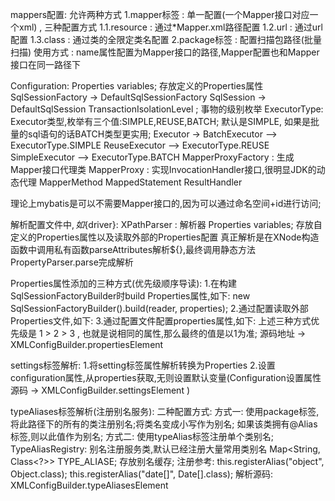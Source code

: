 mappers配置: 允许两种方式
    1.mapper标签  :  单一配置(一个Mapper接口对应一个xml) , 三种配置方式
        1.1.resource : 通过*Mapper.xml路径配置
        1.2.url      : 通过url配置
        1.3.class    : 通过类的全限定类名配置
    2.package标签 :  配置扫描包路径(批量扫描)
        使用方式  :  name属性配置为Mapper接口的路径,Mapper配置也和Mapper接口在同一路径下
        
Configuration:
    Properties variables; 存放定义的Properties属性
SqlSessionFactory -> DefaultSqlSessionFactory
SqlSession -> DefaultSqlSession
TransactionIsolationLevel ; 事物的级别枚举
ExecutorType: Executor类型,枚举有三个值:SIMPLE,REUSE,BATCH; 默认是SIMPLE, 如果是批量的sql语句的话BATCH类型更实用;
Executor ->  BatchExecutor  -->  ExecutorType.SIMPLE
             ReuseExecutor  -->  ExecutorType.REUSE
             SimpleExecutor --> ExecutorType.BATCH
MapperProxyFactory : 生成Mapper接口代理类
MapperProxy : 实现InvocationHandler接口,很明显JDK的动态代理
MapperMethod
MappedStatement
ResultHandler

理论上mybatis是可以不需要Mapper接口的,因为可以通过命名空间+id进行访问;
    
解析配置文件中${},如${driver}:
    XPathParser : 解析器
        Properties variables; 存放自定义的Properties属性以及读取外部的Properties配置
    真正解析是在XNode构造函数中调用私有函数parseAttributes解析${},最终调用静态方法PropertyParser.parse完成解析

Properties属性添加的三种方式(优先级顺序导读):
    1.在构建SqlSessionFactoryBuilder时build Properties属性,如下:
        new SqlSessionFactoryBuilder().build(reader, properties);
    2.通过配置读取外部Properties文件,如下:
        <properties resource="mybatis/jdbc.properties"/>
    3.通过配置文件配置properties属性,如下:
            <properties >
                <property name="custom" value="1"/>
            </properties>
    上述三种方式优先级是 1 > 2 > 3 , 也就是说相同的属性,那么最终的值是以1为准;
    源码地址 -> XMLConfigBuilder.propertiesElement
  
settings标签解析:
    1.将setting标签属性解析转换为Properties
    2.设置configuration属性,从properties获取,无则设置默认变量(Configuration设置属性源码 -> XMLConfigBuilder.settingsElement )   
    
typeAliases标签解析(注册别名服务):
    二种配置方式:
        方式一: 使用package标签,将此路径下的所有的类注册别名;将类名变成小写作为别名;
                如果该类拥有@Alias标签,则以此值作为别名;
        方式二: 使用typeAlias标签注册单个类别名;
   TypeAliasRegistry: 别名注册服务类,默认已经注册大量常用类别名
        Map<String, Class<?>> TYPE_ALIASE;  存放别名缓存; 
        注册参考:
            this.registerAlias("object", Object.class);
            this.registerAlias("date[]", Date[].class);
    解析源码: XMLConfigBuilder.typeAliasesElement         